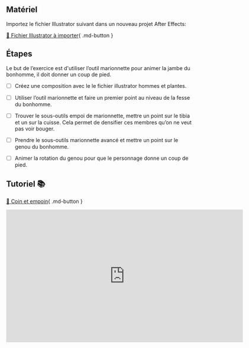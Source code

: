 ## Matériel

Importez le fichier Illustrator suivant dans un nouveau projet After Effects:  

[📁 Fichier Illustrator à importer](https://cmontmorency365.sharepoint.com/:u:/s/TIM-582214-Animation2d77/EePOiuJkHTpCq85Df3b9YDUBf6WSSBiVP6oZ783lUHX52A?e=hBBsqs){ .md-button }       

      


## Étapes
Le but de l’exercice est d'utiliser l’outil marionnette pour animer la jambe du bonhomme, il doit donner un coup de pied.     

- [ ] Créez une composition avec le le fichier illustrator hommes et plantes.
- [ ] Utiliser l’outil marionnette et faire un premier point au niveau de la fesse du bonhomme.
- [ ] Trouver le sous-outils empoi de marionnette, mettre un point sur le tibia et un sur la cuisse. Cela permet de densifier ces membres qu’on ne veut pas voir bouger.
- [ ] Prendre le sous-outils marionnette avancé et mettre un point sur le genou du bonhomme.
- [ ] Animer la rotation du genou pour que le personnage donne un coup de pied.


      


## Tutoriel 📚

[📁 Coin et empoin](https://cmontmorency365.sharepoint.com/:v:/s/TIM-582214-Animation2d77/EbwIa3V4m5dEpattp9VY7AABBGizbCeEnxvn8iBYMNXc6g?e=gqQtdH){ .md-button }       

<iframe src="https://cmontmorency365.sharepoint.com/sites/TIM-582214-Animation2d77/_layouts/15/embed.aspx?UniqueId=756b08bc-9b78-4497-a5ab-6da7d558ec00&embed=%7B%22ust%22%3Atrue%2C%22hv%22%3A%22CopyEmbedCode%22%7D&referrer=StreamWebApp&referrerScenario=EmbedDialog.Create" width="640" height="360" frameborder="0" scrolling="no" allowfullscreen title="02_marionnette_coin_empoi_et_avance.mov"></iframe>

